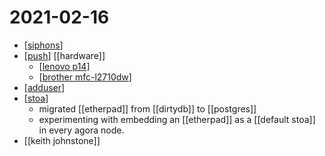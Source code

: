 # 2021-02-16

- [[siphons]]
- [[push]] [[hardware]]
  - [[lenovo p14]]
  - [[brother mfc-l2710dw]]
- [[adduser]]
- [[stoa]]
  - migrated [[etherpad]] from [[dirtydb]] to [[postgres]]
  - experimenting with embedding an [[etherpad]] as a [[default stoa]] in every agora node.
- [[keith johnstone]]

[//begin]: # "Autogenerated link references for markdown compatibility"
[siphons]: ../siphons "Siphons"
[push]: ../push "Push"
[lenovo p14]: ../lenovo-p14 "Lenovo P14"
[brother mfc-l2710dw]: ../brother-mfc-l2710dw "Brother Mfc L2710dw"
[adduser]: ../adduser "Adduser"
[stoa]: ../stoa "Stoa"
[//end]: # "Autogenerated link references"